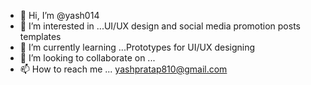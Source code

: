 - 👋 Hi, I’m @yash014
- 👀 I’m interested in ...UI/UX design and social media promotion posts templates
- 🌱 I’m currently learning ...Prototypes for UI/UX designing
- 💞️ I’m looking to collaborate on ...
- 📫 How to reach me ... yashpratap810@gmail.com

<!---
yash014/yash014 is a ✨ special ✨ repository because its `README.md` (this file) appears on your GitHub profile.
You can click the Preview link to take a look at your changes.
--->
